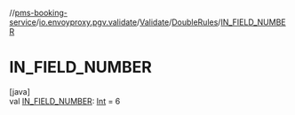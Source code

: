 //[pms-booking-service](../../../../index.md)/[io.envoyproxy.pgv.validate](../../index.md)/[Validate](../index.md)/[DoubleRules](index.md)/[IN_FIELD_NUMBER](-i-n_-f-i-e-l-d_-n-u-m-b-e-r.md)

# IN_FIELD_NUMBER

[java]\
val [IN_FIELD_NUMBER](-i-n_-f-i-e-l-d_-n-u-m-b-e-r.md): [Int](https://kotlinlang.org/api/core/kotlin-stdlib/kotlin/-int/index.html) = 6